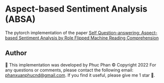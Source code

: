 # Aspect-based Sentiment Analysis (ABSA)

The pytorch implementation of the paper [Self Question-answering: Aspect-based Sentiment Analysis by Role Flipped Machine Reading Comprehension](https://aclanthology.org/2021.findings-emnlp.115/)



## Author

📌 This implementation was developed by Phuc Phan © Copyright 2022
For any questions or comments, please contact the following email: phanxuanphucnd@gmail.com.
If you find it useful, please give me 1 star 🌟. 
